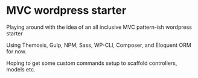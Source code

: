MVC wordpress starter
==================

Playing around with the idea of an all inclusive MVC pattern-ish wordpress starter

Using Themosis, Gulp, NPM, Sass, WP-CLI, Composer, and Eloquent ORM for now.

Hoping to get some custom commands setup to scaffold controllers, models etc.
